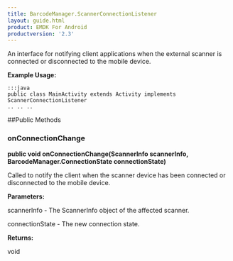 ```yaml
---
title: BarcodeManager.ScannerConnectionListener
layout: guide.html
product: EMDK For Android
productversion: '2.3'
---
```


An interface for notifying client applications when the external scanner
 is connected or disconnected to the mobile device.
 
 

**Example Usage:**
	
	:::java	
	public class MainActivity extends Activity implements ScannerConnectionListener
	.. .. ..
	


##Public Methods

### onConnectionChange

**public void onConnectionChange(ScannerInfo scannerInfo, BarcodeManager.ConnectionState connectionState)**

Called to notify the client when the scanner device has been connected or disconnected to the mobile device.

**Parameters:**

scannerInfo - The ScannerInfo object of the affected scanner.

connectionState - The new connection state.

**Returns:**

void













